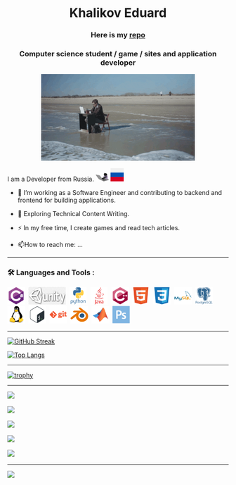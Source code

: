 <h1 align="center">Khalikov Eduard
<h3 align="center">Here is my <a href="https://github.com/DyshaKhali?tab=repositories" target="_blank">repo</a>
<h3 align="center">Computer science student / game / sites and application developer</h3>

<div id="header" align="center">
  <img src="https://github.com/DyshaKhali/DyshaKhali/blob/main/images/work.gif" width="350"/>
</div>

I am a Developer from Russia. <img src="https://github.com/nelogeek/nelogeek/raw/main/images/coder3.gif" width="30"> <img src="https://github.com/DyshaKhali/DyshaKhali/blob/main/images/russia-icon.png" width="30"> 

- :telescope: I’m working as a Software Engineer and contributing to backend and frontend for building applications.

- :seedling: Exploring Technical Content Writing.

- :zap: In my free time, I create games and read tech articles.

- :mailbox:How to reach me: ...

---

### :hammer_and_wrench: Languages and Tools :

<div>
  <img src="https://github.com/nelogeek/nelogeek/raw/main/images/pl/csharp-original.svg" title="C#" alt="C#" width="40" height="40"/>&nbsp;
  <img src="https://github.com/nelogeek/nelogeek/raw/main/images/pl/unity_w.png" width="85" height="40"/>&nbsp;
  <img src="https://github.com/nelogeek/nelogeek/raw/main/images/pl/python-original-wordmark.svg" width="40" height="40"/>&nbsp;
  <img src="https://github.com/nelogeek/nelogeek/raw/main/images/pl/java-plain-wordmark.svg" width="40" height="40"/>&nbsp;
  <img src="https://github.com/nelogeek/nelogeek/raw/main/images/pl/cplusplus-original.svg" width="40" height="40"/>&nbsp;
  <img src="https://github.com/nelogeek/nelogeek/raw/main/images/pl/html5-original.svg" width="40" height="40"/>&nbsp;
  <img src="https://github.com/nelogeek/nelogeek/raw/main/images/pl/css3-original.svg" width="40" height="40"/>&nbsp;
  <img src="https://github.com/nelogeek/nelogeek/raw/main/images/pl/mysql-original-wordmark.svg" width="40" height="40"/>&nbsp;
  <img src="https://github.com/nelogeek/nelogeek/raw/main/images/pl/postgresql-plain-wordmark.svg" width="40" height="40"/>&nbsp;
  <img src="https://github.com/nelogeek/nelogeek/raw/main/images/pl/linux-original.svg" width="40" height="40"/>&nbsp;
  <img src="https://github.com/nelogeek/nelogeek/raw/main/images/pl/bash-original.svg" width="40" height="40"/>&nbsp;
  <img src="https://github.com/nelogeek/nelogeek/raw/main/images/pl/git-plain-wordmark.svg" width="40" height="40"/>&nbsp;
  <img src="https://github.com/nelogeek/nelogeek/raw/main/images/pl/blender-original.svg" width="40" height="40"/>&nbsp;
  <img src="https://github.com/nelogeek/nelogeek/raw/main/images/pl/matlab-original.svg" width="40" height="40"/>&nbsp;
  <img src="https://github.com/nelogeek/nelogeek/raw/main/images/pl/photoshop-plain.svg" width="40" height="40"/>&nbsp;
</div>

---





[![GitHub Streak](https://streak-stats.demolab.com?user=nelogeek&theme=dark&hide_border=true&mode=weekly)](https://git.io/streak-stats) 


[![Top Langs](https://github-readme-stats.vercel.app/api/top-langs/?username=nelogeek)](https://github.com/nelogeek/github-readme-stats)

---

[![trophy](https://github-profile-trophy.vercel.app/?username=nelogeek&theme=onedark)](https://github.com/nelogeek/github-profile-trophy)

---



![](https://github-profile-summary-cards.vercel.app/api/cards/profile-details?username=nelogeek&theme=solarized_dark)


![](https://github-profile-summary-cards.vercel.app/api/cards/most-commit-language?username=nelogeek&theme=solarized_dark)


![](https://github-profile-summary-cards.vercel.app/api/cards/repos-per-language?username=nelogeek&theme=solarized_dark)


![](https://github-profile-summary-cards.vercel.app/api/cards/stats?username=nelogeek&theme=solarized_dark)


![](https://github-profile-summary-cards.vercel.app/api/cards/productive-time?username=nelogeek&theme=solarized_dark)

---
![](https://komarev.com/ghpvc/?username=nelogeek)

